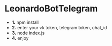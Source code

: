 # LeonardoBotTelegram
<ul>
  <li><b>1.</b> npm install</li>
  <li><b>2.</b> enter your vk token, telegram token, chat_id</li>
  <li><b>3.</b> node index.js</li>
  <li><b>4.</b> enjoy</li>
</ul>
